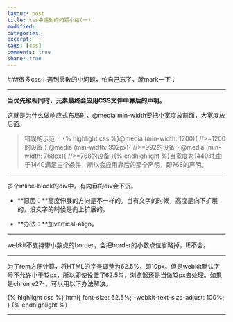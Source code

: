 ```yaml
---
layout: post
title: css中遇到的问题小结(一)
modified:
categories: 
excerpt: 
tags: [css]
comments: true
share: true
---
```


###很多css中遇到零散的小问题，怕自己忘了，就mark一下：

------

**当优先级相同时，元素最终会应用CSS文件中靠后的声明。**

这就是为什么做响应式布局时，@media min-width要把小宽度放前面，大宽度放后面。

>错误的示范：
>{% highlight css %}@media (min-width: 1200){ //>=1200的设备 }
@media (min-width: 992px){ //>=992的设备 }
@media (min-width: 768px){ //>=768的设备 }{% endhighlight %}当宽度为1440时,由于1440满足三个条件，所以会应用靠后的那个声明，即768的声明。

------

多个inline-block的div中，有内容的div会下沉。

- **原因：**高度伸展的方向是不一样的。当有文字的时候，高度是向下扩展的，没文字的时候是向上扩展的。

- **办法：**加vertical-align。

------

webkit不支持带小数点的border，会把border的小数点位省略掉，IE不会。

------

为了rem方便计算，将HTML的字号调整为62.5%，即10px。但是webkit默认字号不允许小于12px，所以即使设置了62.5%，浏览器还是当做12px去处理。如果是chrome27-，可以用以下办法解决。

{% highlight css %}
html{
  font-size: 62.5%;
  -webkit-text-size-adjust: 100%;
}
{% endhighlight %}

------